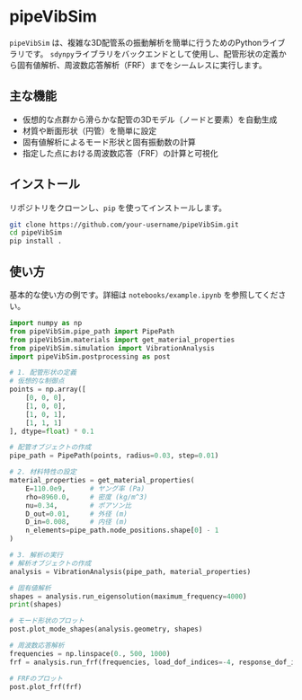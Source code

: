 # pipeVibSim

`pipeVibSim` は、複雑な3D配管系の振動解析を簡単に行うためのPythonライブラリです。
`sdynpy`ライブラリをバックエンドとして使用し、配管形状の定義から固有値解析、周波数応答解析（FRF）までをシームレスに実行します。

## 主な機能

- 仮想的な点群から滑らかな配管の3Dモデル（ノードと要素）を自動生成
- 材質や断面形状（円管）を簡単に設定
- 固有値解析によるモード形状と固有振動数の計算
- 指定した点における周波数応答（FRF）の計算と可視化

## インストール

リポジトリをクローンし、`pip` を使ってインストールします。

```bash
git clone https://github.com/your-username/pipeVibSim.git
cd pipeVibSim
pip install .
```

## 使い方

基本的な使い方の例です。詳細は `notebooks/example.ipynb` を参照してください。

```python
import numpy as np
from pipeVibSim.pipe_path import PipePath
from pipeVibSim.materials import get_material_properties
from pipeVibSim.simulation import VibrationAnalysis
import pipeVibSim.postprocessing as post

# 1. 配管形状の定義
# 仮想的な制御点
points = np.array([
    [0, 0, 0],
    [1, 0, 0],
    [1, 0, 1],
    [1, 1, 1]
], dtype=float) * 0.1

# 配管オブジェクトの作成
pipe_path = PipePath(points, radius=0.03, step=0.01)

# 2. 材料特性の設定
material_properties = get_material_properties(
    E=110.0e9,      # ヤング率 (Pa)
    rho=8960.0,     # 密度 (kg/m^3)
    nu=0.34,        # ポアソン比
    D_out=0.01,     # 外径 (m)
    D_in=0.008,     # 内径 (m)
    n_elements=pipe_path.node_positions.shape[0] - 1
)

# 3. 解析の実行
# 解析オブジェクトの作成
analysis = VibrationAnalysis(pipe_path, material_properties)

# 固有値解析
shapes = analysis.run_eigensolution(maximum_frequency=4000)
print(shapes)

# モード形状のプロット
post.plot_mode_shapes(analysis.geometry, shapes)

# 周波数応答解析
frequencies = np.linspace(0., 500, 1000)
frf = analysis.run_frf(frequencies, load_dof_indices=-4, response_dof_indices=-4)

# FRFのプロット
post.plot_frf(frf)
```
